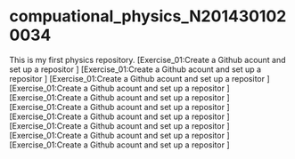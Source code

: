 # compuational_physics_N2014301020034
This is my first physics repository.
[Exercise_01:Create a Github acount and set up a repositor  ]
[Exercise_01:Create a Github acount and set up a repositor  ]
[Exercise_01:Create a Github acount and set up a repositor  ]
[Exercise_01:Create a Github acount and set up a repositor  ]
[Exercise_01:Create a Github acount and set up a repositor  ]
[Exercise_01:Create a Github acount and set up a repositor  ]
[Exercise_01:Create a Github acount and set up a repositor  ]
[Exercise_01:Create a Github acount and set up a repositor  ]
[Exercise_01:Create a Github acount and set up a repositor  ]
[Exercise_01:Create a Github acount and set up a repositor  ]
